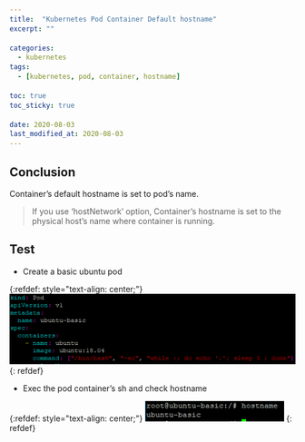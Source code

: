 ```yaml
---
title:  "Kubernetes Pod Container Default hostname"
excerpt: ""

categories:
  - kubernetes
tags:
  - [kubernetes, pod, container, hostname]

toc: true
toc_sticky: true
 
date: 2020-08-03
last_modified_at: 2020-08-03
---
```


## Conclusion
Container’s default hostname is set to pod’s name.

> If you use ‘hostNetwork’ option, Container’s hostname is set to the physical host’s name where container is running.

## Test

- Create a basic ubuntu pod

{:refdef: style="text-align: center;"}
![k8s ubuntu pod yaml example](/assets/img/kubernetes/2021-03-12-10-54-53.png)
{: refdef}

- Exec the pod container’s sh and check hostname

{:refdef: style="text-align: center;"}
![k8s exec container sh and check](/assets/img/kubernetes/2021-03-12-10-55-22.png)
{: refdef}